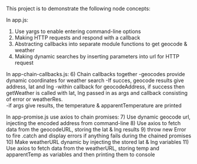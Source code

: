 This project is to demonstrate the following node concepts:

In app.js:
1) Use yargs to enable entering command-line options
3) Making HTTP requests and respond with a callback
4) Abstracting callbacks into separate module functions to get geocode & weather
5) Making dynamic searches by inserting parameters into url for HTTP request

In app-chain-callbacks.js:
6) Chain callbacks together
    -geocodes provide dynamic coordinates for weather search
    -If succes, geocode results give address, lat and lng
    -within callback for geocodeAddress, if success then getWeather is called with lat, lng passed in as args and callback consisting of error or weatherRes.  
    -if args give results, the temperature & apparentTemperature are printed

In app-promise.js use axios to chain promises:
7) Use dynamic geocode url, injecting the encoded address from command-line
8) Use axios to fetch data from the geocodeURL, storing the lat & lng results
9) throw new Error to fire .catch and display errors if anything fails
during the chained promises
10) Make weatherURL dynamic by injecting the stored lat & lng variables
11) Use axios to fetch data from the weatherURL, storing temp and apparentTemp
as variables and then printing them to console
